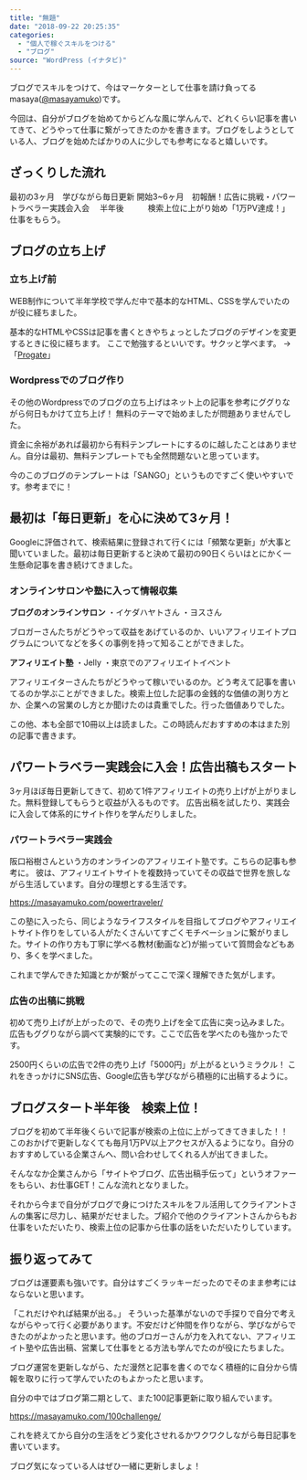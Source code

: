 ```yaml
---
title: "無題"
date: "2018-09-22 20:25:35"
categories:
  - "個人で稼ぐスキルをつける"
  - "ブログ"
source: "WordPress (イナタビ)"
---
```


ブログでスキルをつけて、今はマーケターとして仕事を請け負ってるmasaya([@masayamuko](https://twitter.com/MasayaMuko))です。

今回は、自分がブログを始めてからどんな風に学んんで、どれくらい記事を書いてきて、どうやって仕事に繋がってきたのかを書きます。ブログをしようとしている人、ブログを始めたばかりの人に少しでも参考になると嬉しいです。

## ざっくりした流れ
最初の3ヶ月　学びながら毎日更新
開始3~6ヶ月　初報酬！広告に挑戦・パワートラベラー実践会入会　
半年後　　　検索上位に上がり始め「1万PV達成！」　仕事をもらう。

## ブログの立ち上げ

### 立ち上げ前

WEB制作について半年学校で学んだ中で基本的なHTML、CSSを学んでいたのが役に経ちました。

基本的なHTMLやCSSは記事を書くときやちょっとしたブログのデザインを変更するときに役に経ちます。
ここで勉強するといいです。サクッと学べます。
→　「[Progate](https://prog-8.com/)」

### Wordpressでのブログ作り

その他のWordpressでのブログの立ち上げはネット上の記事を参考にググりながら何日もかけて立ち上げ！
無料のテーマで始めましたが問題ありませんでした。

資金に余裕があれば最初から有料テンプレートにするのに越したことはありません。自分は最初、無料テンプレートでも全然問題ないと思っています。

今のこのブログのテンプレートは「SANGO」というものですごく使いやすいです。参考までに！

## 最初は「毎日更新」を心に決めて3ヶ月！

Googleに評価されて、検索結果に登録されて行くには「頻繁な更新」が大事と聞いていました。最初は毎日更新すると決めて最初の90日くらいはとにかく一生懸命記事を書き続けてきました。

### オンラインサロンや塾に入って情報収集

**ブログのオンラインサロン**
・イケダハヤトさん
・ヨスさん

ブロガーさんたちがどうやって収益をあげているのか、いいアフィリエイトプログラムについてなどを多くの事例を持って知ることができました。

**アフィリエイト塾**
・Jelly
・東京でのアフィリエイトイベント

アフィリエイターさんたちがどうやって稼いでいるのか。どう考えて記事を書いてるのか学ぶことができました。検索上位した記事の金銭的な価値の測り方とか、企業への営業のし方とか聞けたのは貴重でした。行った価値ありでした。

この他、本も全部で10冊以上は読ました。この時読んだおすすめの本はまた別の記事で書きます。

## パワートラベラー実践会に入会！広告出稿もスタート

3ヶ月ほぼ毎日更新してきて、初めて1件アフィリエイトの売り上げが上がりました。無料登録してもらうと収益が入るものです。
広告出稿を試したり、実践会に入会して体系的にサイト作りを学んだりしました。

### パワートラベラー実践会

阪口裕樹さんという方のオンラインのアフィリエイト塾です。こちらの記事も参考に。
彼は、アフィリエイトサイトを複数持っていてその収益で世界を旅しながら生活しています。自分の理想とする生活です。

https://masayamuko.com/powertraveler/

この塾に入ったら、同じようなライフスタイルを目指してブログやアフィリエイトサイト作りをしている人がたくさんいてすごくモチベーションに繋がりました。サイトの作り方も丁寧に学べる教材(動画など)が揃っていて質問会などもあり、多くを学べました。

これまで学んできた知識とかが繋がってここで深く理解できた気がします。

### 広告の出稿に挑戦

初めて売り上げが上がったので、その売り上げを全て広告に突っ込みました。
広告もググりながら調べて実験的にです。ここで広告を学べたのも強かったです。

2500円くらいの広告で2件の売り上げ「5000円」が上がるというミラクル！
これをきっかけにSNS広告、Google広告も学びながら積極的に出稿するように。

## ブログスタート半年後　検索上位！

ブログを初めて半年後くらいで記事が検索の上位に上がってきてきました！！
このおかげで更新しなくても毎月1万PV以上アクセスが入るようになり。自分のおすすめしている企業さんへ、問い合わせしてくれる人が出てきました。

そんななか企業さんから「サイトやブログ、広告出稿手伝って」というオファーをもらい、お仕事GET！こんな流れとなりました。

それから今まで自分がブログで身につけたスキルをフル活用してクライアントさんの集客に尽力し、結果がだせました。ブ紹介で他のクライアントさんからもお仕事をいただいたり、検索上位の記事から仕事の話をいただいたりしています。

## 振り返ってみて

ブログは運要素も強いです。自分はすごくラッキーだったのでそのまま参考にはならないと思います。

「これだけやれば結果が出る。」
そういった基準がないので手探りで自分で考えながらやって行く必要があります。不安だけど仲間を作りながら、学びながらできたのがよかったと思います。他のブロガーさんが力を入れてない、アフィリエイト塾や広告出稿、営業して仕事をとる方法も学んでたのが役にたちました。

ブログ運営を更新しながら、ただ漫然と記事を書くのでなく積極的に自分から情報を取りに行って学んでいたのもよかったと思います。

自分の中ではブログ第二期として、また100記事更新に取り組んでいます。

https://masayamuko.com/100challenge/

これを終えてから自分の生活をどう変化させれるかワクワクしながら毎日記事を書いています。

ブログ気になっている人はぜひ一緒に更新しましょ！